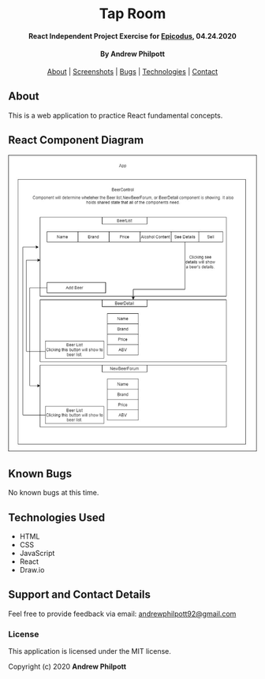 <div align=center>

# Tap Room

#### React Independent Project Exercise for [Epicodus](https://www.epicodus.com/), 04.24.2020

#### By **Andrew Philpott**

[About](#About) | [Screenshots](#Screenshots) | [Bugs](#Known-Bugs) | [Technologies](#Technologies-Used) | [Contact](#Support-and-Contact-Details)

</div>

## About

This is a web application to practice React fundamental concepts.

## React Component Diagram

<img style="width:600px" src="./public/TapRoom.jpg">

## Known Bugs

No known bugs at this time.

## Technologies Used

- HTML
- CSS
- JavaScript
- React
- Draw.io

## Support and Contact Details

Feel free to provide feedback via email: andrewphilpott92@gmail.com

### License

This application is licensed under the MIT license.

Copyright (c) 2020 **Andrew Philpott**
